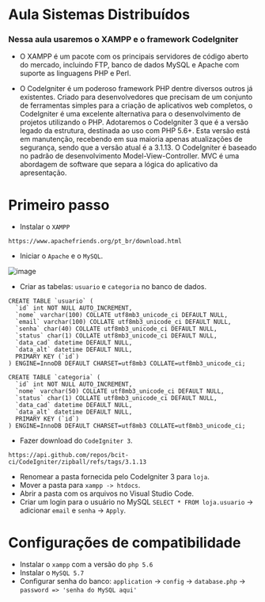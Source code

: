 # Aula Sistemas Distribuídos

### **Nessa aula usaremos o XAMPP e o framework CodeIgniter**

* O XAMPP é um pacote com os principais servidores de código aberto do mercado, incluindo FTP, banco de dados MySQL e Apache com suporte as linguagens PHP e Perl.

* O Codelgniter é um poderoso framework PHP dentre diversos outros já existentes. Criado para desenvolvedores que precisam de um conjunto de ferramentas simples para a criação de aplicativos web completos, o CodeIgniter é uma excelente alternativa para o desenvolvimento de projetos utilizando o PHP. Adotaremos o CodeIgniter 3 que é a versão legado da estrutura, destinada ao uso com PHP 5.6+. Esta versão está em manutenção, recebendo em sua maioria apenas atualizações de segurança, sendo que a versão atual é a 3.1.13. O CodeIgniter é baseado no padrão de desenvolvimento Model-View-Controller. MVC é uma abordagem de software que separa a lógica do aplicativo da apresentação.

# Primeiro passo 

* Instalar o `XAMPP`
```
https://www.apachefriends.org/pt_br/download.html
```
* Iniciar o `Apache` e o `MySQL`.

![image](https://user-images.githubusercontent.com/48998618/225986951-7f12d3fb-e1e2-48df-92ec-8cf6b69955a4.png)

* Criar as tabelas: `usuario` e `categoria` no banco de dados.
```
CREATE TABLE `usuario` (
  `id` int NOT NULL AUTO_INCREMENT,
  `nome` varchar(100) COLLATE utf8mb3_unicode_ci DEFAULT NULL,
  `email` varchar(100) COLLATE utf8mb3_unicode_ci DEFAULT NULL,
  `senha` char(40) COLLATE utf8mb3_unicode_ci DEFAULT NULL,
  `status` char(1) COLLATE utf8mb3_unicode_ci DEFAULT NULL,
  `data_cad` datetime DEFAULT NULL,
  `data_alt` datetime DEFAULT NULL,
  PRIMARY KEY (`id`)
) ENGINE=InnoDB DEFAULT CHARSET=utf8mb3 COLLATE=utf8mb3_unicode_ci;
```
```
CREATE TABLE `categoria` (
  `id` int NOT NULL AUTO_INCREMENT,
  `nome` varchar(50) COLLATE utf8mb3_unicode_ci DEFAULT NULL,
  `status` char(1) COLLATE utf8mb3_unicode_ci DEFAULT NULL,
  `data_cad` datetime DEFAULT NULL,
  `data_alt` datetime DEFAULT NULL,
  PRIMARY KEY (`id`)
) ENGINE=InnoDB DEFAULT CHARSET=utf8mb3 COLLATE=utf8mb3_unicode_ci;
```
* Fazer download do `CodeIgniter 3`.
```
https://api.github.com/repos/bcit-ci/CodeIgniter/zipball/refs/tags/3.1.13
```
* Renomear a pasta fornecida pelo CodeIgniter 3 para `loja`.
* Mover a pasta para `xampp -> htdocs`.
* Abrir a pasta com os arquivos no Visual Studio Code.
* Criar um login para o usuário no MySQL `SELECT * FROM loja.usuario` -> adicionar `email` e `senha` -> `Apply`.

# Configurações de compatibilidade

* Instalar o `xampp` com a versão do `php 5.6`
* Instalar o `MySQL 5.7`
* Configurar senha do banco: `application` -> `config` -> `database.php` -> `password => 'senha do MySQL aqui'`
